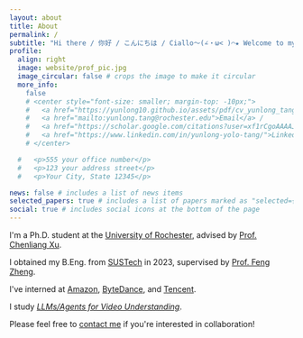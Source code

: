 ```yaml
---
layout: about
title: About
permalink: /
subtitle: "Hi there / 你好 / こんにちは / Ciallo～(∠・ω< )⌒★ Welcome to my homepage!"
profile:
  align: right
  image: website/prof_pic.jpg
  image_circular: false # crops the image to make it circular
  more_info:
    false
    # <center style="font-size: smaller; margin-top: -10px;">
    #   <a href="https://yunlong10.github.io/assets/pdf/cv_yunlong_tang.pdf">CV</a> /
    #   <a href="mailto:yunlong.tang@rochester.edu">Email</a> /
    #   <a href="https://scholar.google.com/citations?user=xf1rCgoAAAAJ">GScholar</a> /
    #   <a href="https://www.linkedin.com/in/yunlong-yolo-tang/">LinkedIn</a>
    # </center>

  #   <p>555 your office number</p>
  #   <p>123 your address street</p>
  #   <p>Your City, State 12345</p>

news: false # includes a list of news items
selected_papers: true # includes a list of papers marked as "selected={true}"
social: true # includes social icons at the bottom of the page
---
```


I'm a Ph.D. student at the [University of Rochester](https://www.rochester.edu/), advised by [Prof. Chenliang Xu](https://www.cs.rochester.edu/~cxu22/index.html).

I obtained my B.Eng. from [SUSTech](https://www.sustech.edu.cn/en/) in 2023, supervised by [Prof. Feng Zheng](https://scholar.google.com/citations?user=PcmyXHMAAAAJ).

I've interned at [Amazon](https://www.aboutamazon.com/), [ByteDance](https://www.bytedance.com/en/), and [Tencent](https://www.tencent.com/).

I study <em><a href="https://github.com/yunlong10/Awesome-LLMs-for-Video-Understanding">LLMs/Agents for Video Understanding</a></em>.

Please feel free to [contact me](/#social-links) if you're interested in collaboration!

<!-- `Please read this`[`[note]`](/collaboration_precautions)`if you're interested in research collaboration.` -->
